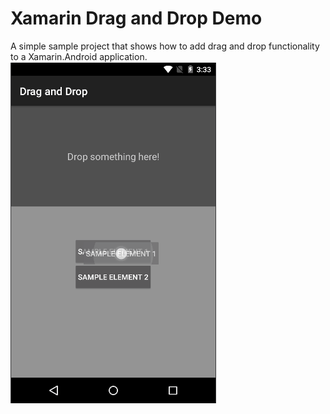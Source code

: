 # Xamarin Drag and Drop Demo
A simple sample project that shows how to add drag and drop functionality to a Xamarin.Android application.
![demo]

[demo]: https://raw.githubusercontent.com/Pumpingcode/Xamarin-DragAndDropDemo/master/Misc/XamarinDragAndDropDemo.gif "App Demo"
